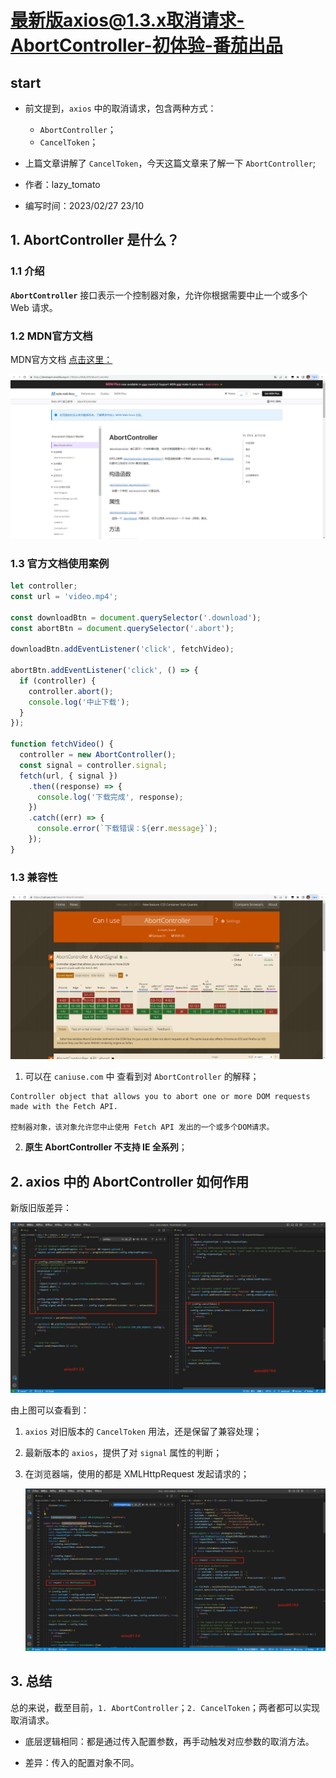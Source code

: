 # 最新版axios@1.3.x取消请求-AbortController-初体验-番茄出品



## start

+ 前文提到，`axios` 中的取消请求，包含两种方式：
  + `AbortController`；
  + `CancelToken`；

+ 上篇文章讲解了  `CancelToken`，今天这篇文章来了解一下 `AbortController`;
+ 作者：lazy_tomato
+ 编写时间：2023/02/27 23/10



## 1. AbortController 是什么？

### 1.1 介绍

**`AbortController`** 接口表示一个控制器对象，允许你根据需要中止一个或多个 Web 请求。



### 1.2 MDN官方文档

MDN官方文档  [点击这里：](https://developer.mozilla.org/zh-CN/docs/Web/API/AbortController)

![image-20230227152414999](../../.vuepress/public/bookImages/8.最新版axios@1.3.x取消请求--AbortController/image-20230227152414999.png)



### 1.3 官方文档使用案例

```js
let controller;
const url = 'video.mp4';

const downloadBtn = document.querySelector('.download');
const abortBtn = document.querySelector('.abort');

downloadBtn.addEventListener('click', fetchVideo);

abortBtn.addEventListener('click', () => {
  if (controller) {
    controller.abort();
    console.log('中止下载');
  }
});

function fetchVideo() {
  controller = new AbortController();
  const signal = controller.signal;
  fetch(url, { signal })
    .then((response) => {
      console.log('下载完成', response);
    })
    .catch((err) => {
      console.error(`下载错误：${err.message}`);
    });
}
```



### 1.3 兼容性

![image-20230227153038928](../../.vuepress/public/bookImages/8.最新版axios@1.3.x取消请求--AbortController/image-20230227153038928.png)



1. 可以在 `caniuse.com` 中 查看到对 `AbortController` 的解释；

```text
Controller object that allows you to abort one or more DOM requests made with the Fetch API.

控制器对象，该对象允许您中止使用 Fetch API 发出的一个或多个DOM请求。
```

2. **原生 AbortController  不支持  IE 全系列**；





## 2. axios 中的 AbortController 如何作用

新版旧版差异：

![image-20230227162030346](../../.vuepress/public/bookImages/8.最新版axios@1.3.x取消请求--AbortController/image-20230227162030346.png)

由上图可以查看到：

1. `axios` 对旧版本的 `CancelToken` 用法，还是保留了兼容处理；

2. 最新版本的 `axios`，提供了对 `signal` 属性的判断；

3. 在浏览器端，使用的都是 XMLHttpRequest 发起请求的；

   ![image-20230227162452038](../../.vuepress/public/bookImages/8.最新版axios@1.3.x取消请求--AbortController/image-20230227162452038.png)



## 3. 总结

总的来说，截至目前，`1. AbortController`；`2. CancelToken`；两者都可以实现取消请求。

+ 底层逻辑相同：都是通过传入配置参数，再手动触发对应参数的取消方法。

+ 差异：传入的配置对象不同。





